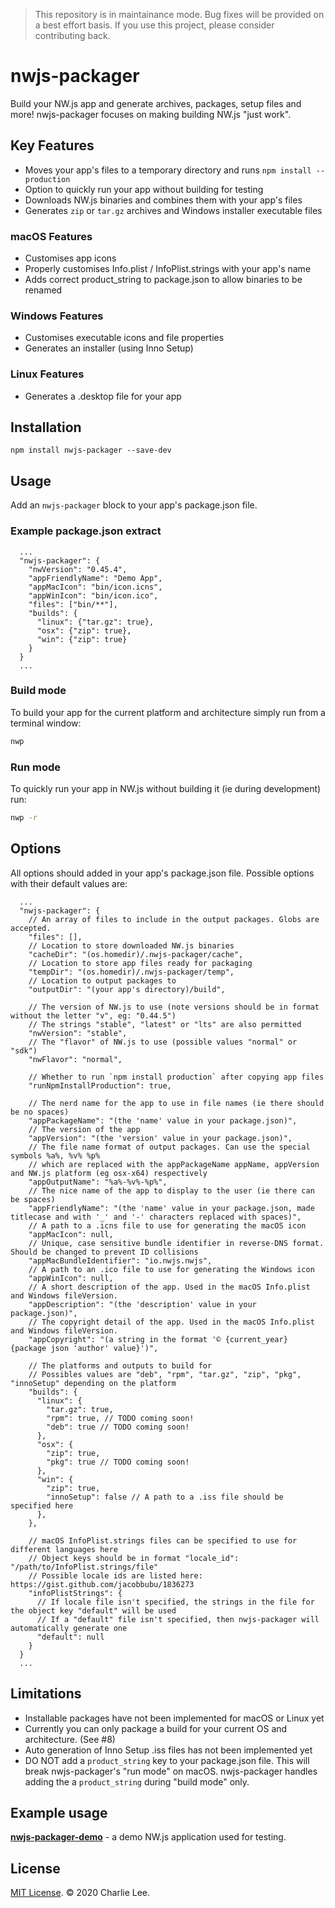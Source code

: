> This repository is in maintainance mode. Bug fixes will be provided on a best effort basis. If you use this project, please consider contributing back.

# nwjs-packager

Build your NW.js app and generate archives, packages, setup files and more! nwjs-packager focuses on making building NW.js "just work".

## Key Features

* Moves your app's files to a temporary directory and runs `npm install --production`
* Option to quickly run your app without building for testing
* Downloads NW.js binaries and combines them with your app's files
* Generates `zip` or `tar.gz` archives and Windows installer executable files

### macOS Features

* Customises app icons
* Properly customises Info.plist / InfoPlist.strings with your app's name
* Adds correct product_string to package.json to allow binaries to be renamed

### Windows Features

* Customises executable icons and file properties
* Generates an installer (using Inno Setup)

### Linux Features

* Generates a .desktop file for your app

## Installation

`npm install nwjs-packager --save-dev`

## Usage

Add an `nwjs-packager` block to your app's package.json file.

### Example package.json extract

```jsonc
  ...
  "nwjs-packager": {
    "nwVersion": "0.45.4",
    "appFriendlyName": "Demo App",
    "appMacIcon": "bin/icon.icns",
    "appWinIcon": "bin/icon.ico",
    "files": ["bin/**"],
    "builds": {
      "linux": {"tar.gz": true},
      "osx": {"zip": true},
      "win": {"zip": true}
    }
  }
  ...
```

### Build mode

To build your app for the current platform and architecture simply run from a terminal window:

```bash
nwp
```

### Run mode

To quickly run your app in NW.js without building it (ie during development) run:

```bash
nwp -r
```

## Options

All options should added in your app's package.json file. Possible options with their default values are:

```jsonc
  ...
  "nwjs-packager": {
    // An array of files to include in the output packages. Globs are accepted.
    "files": [],
    // Location to store downloaded NW.js binaries
    "cacheDir": "(os.homedir)/.nwjs-packager/cache",
    // Location to store app files ready for packaging
    "tempDir": "(os.homedir)/.nwjs-packager/temp",
    // Location to output packages to
    "outputDir": "(your app's directory)/build",

    // The version of NW.js to use (note versions should be in format without the letter "v", eg: "0.44.5")
    // The strings "stable", "latest" or "lts" are also permitted
    "nwVersion": "stable",
    // The "flavor" of NW.js to use (possible values "normal" or "sdk")
    "nwFlavor": "normal",

    // Whether to run `npm install production` after copying app files
    "runNpmInstallProduction": true,

    // The nerd name for the app to use in file names (ie there should be no spaces)
    "appPackageName": "(the 'name' value in your package.json)",
    // The version of the app
    "appVersion": "(the 'version' value in your package.json)",
    // The file name format of output packages. Can use the special symbols %a%, %v% %p%
    // which are replaced with the appPackageName appName, appVersion and NW.js platform (eg osx-x64) respectively
    "appOutputName": "%a%-%v%-%p%",
    // The nice name of the app to display to the user (ie there can be spaces)
    "appFriendlyName": "(the 'name' value in your package.json, made titlecase and with '_' and '-' characters replaced with spaces)",
    // A path to a .icns file to use for generating the macOS icon
    "appMacIcon": null,
    // Unique, case sensitive bundle identifier in reverse-DNS format. Should be changed to prevent ID collisions
    "appMacBundleIdentifier": "io.nwjs.nwjs",
    // A path to an .ico file to use for generating the Windows icon
    "appWinIcon": null,
    // A short description of the app. Used in the macOS Info.plist and Windows fileVersion.
    "appDescription": "(the 'description' value in your package.json)",
    // The copyright detail of the app. Used in the macOS Info.plist and Windows fileVersion.
    "appCopyright": "(a string in the format '© {current_year} {package json 'author' value}')",

    // The platforms and outputs to build for
    // Possibles values are "deb", "rpm", "tar.gz", "zip", "pkg", "innoSetup" depending on the platform
    "builds": {
      "linux": {
        "tar.gz": true,
        "rpm": true, // TODO coming soon!
        "deb": true // TODO coming soon!
      },
      "osx": {
        "zip": true,
        "pkg": true // TODO coming soon!
      },
      "win": {
        "zip": true,
        "innoSetup": false // A path to a .iss file should be specified here
      },
    },

    // macOS InfoPlist.strings files can be specified to use for different languages here
    // Object keys should be in format "locale_id": "/path/to/InfoPlist.strings/file"
    // Possible locale ids are listed here: https://gist.github.com/jacobbubu/1836273
    "infoPlistStrings": {
      // If locale file isn't specified, the strings in the file for the object key "default" will be used
      // If a "default" file isn't specified, then nwjs-packager will automatically generate one
      "default": null
    }
  }
  ...
```

## Limitations

* Installable packages have not been implemented for macOS or Linux yet
* Currently you can only package a build for your current OS and architecture. (See #8)
* Auto generation of Inno Setup .iss files has not been implemented yet
* DO NOT add a `product_string` key to your package.json file. This will break nwjs-packager's "run mode" on macOS. nwjs-packager handles adding the a `product_string` during "build mode" only.

## Example usage

**[nwjs-packager-demo](https://github.com/charlielee/nwjs-packager-demo)** - a demo NW.js application used for testing.

## License

[MIT License](https://en.wikipedia.org/wiki/MIT_License). © 2020 Charlie Lee.
